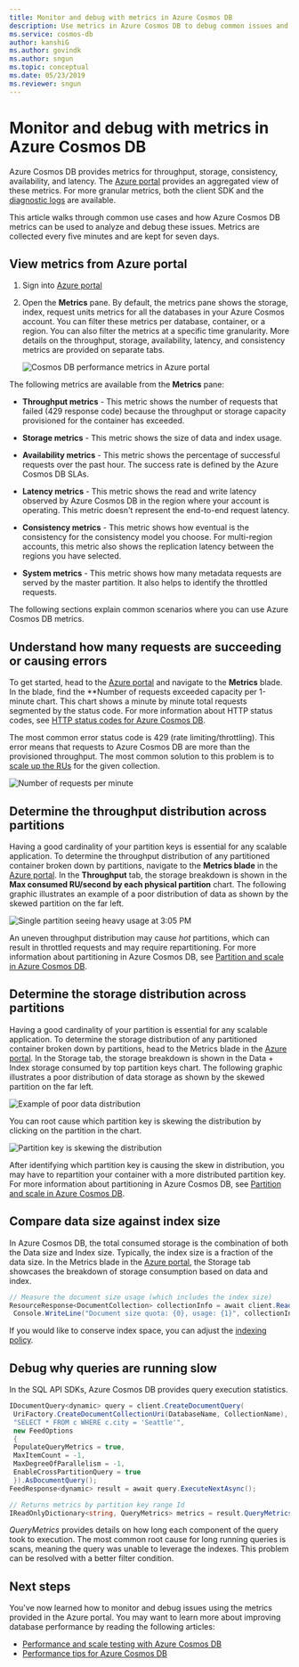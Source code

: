 ```yaml
---
title: Monitor and debug with metrics in Azure Cosmos DB
description: Use metrics in Azure Cosmos DB to debug common issues and monitor the database.
ms.service: cosmos-db
author: kanshiG
ms.author: govindk
ms.author: sngun
ms.topic: conceptual
ms.date: 05/23/2019
ms.reviewer: sngun
---
```

# Monitor and debug with metrics in Azure Cosmos DB

Azure Cosmos DB provides metrics for throughput, storage, consistency, availability, and latency. The [Azure portal](https://portal.azure.com) provides an aggregated view of these metrics. For more granular metrics, both the client SDK and the [diagnostic logs](./logging.md) are available.

This article walks through common use cases and how Azure Cosmos DB metrics can be used to analyze and debug these issues. Metrics are collected every five minutes and are kept for seven days.

## View metrics from Azure portal

1. Sign into [Azure portal](https://portal.azure.com/)

1. Open the **Metrics** pane. By default, the metrics pane shows the storage, index, request units metrics for all the databases in your Azure Cosmos account. You can filter these metrics per database, container, or a region. You can also filter the metrics at a specific time granularity. More details on the throughput, storage, availability, latency, and consistency metrics are provided on separate tabs. 

   ![Cosmos DB performance metrics in Azure portal](./media/use-metrics/performance-metrics.png)

The following metrics are available from the **Metrics** pane: 

* **Throughput metrics** - This metric shows the number of requests that failed (429 response code) because the throughput or storage capacity provisioned for the container has exceeded.

* **Storage metrics** - This metric shows the size of data and index usage.

* **Availability metrics** - This metric shows the percentage of successful requests over the past hour. The success rate is defined by the Azure Cosmos DB SLAs.

* **Latency metrics** - This metric shows the read and write latency observed by Azure Cosmos DB in the region where your account is operating. This metric doesn't represent the end-to-end request latency.

* **Consistency metrics** - This metric shows how eventual is the consistency for the consistency model you choose. For multi-region accounts, this metric also shows the replication latency between the regions you have selected.

* **System metrics** - This metric shows how many metadata requests are served by the master partition. It also helps to identify the throttled requests.

The following sections explain common scenarios where you can use Azure Cosmos DB metrics. 

## Understand how many requests are succeeding or causing errors

To get started, head to the [Azure portal](https://portal.azure.com) and navigate to the **Metrics** blade. In the blade, find the **Number of requests exceeded capacity per 1-minute chart. This chart shows a minute by minute total requests segmented by the status code. For more information about HTTP status codes, see [HTTP status codes for Azure Cosmos DB](https://docs.microsoft.com/rest/api/cosmos-db/http-status-codes-for-cosmosdb).

The most common error status code is 429 (rate limiting/throttling). This error means that requests to Azure Cosmos DB are more than the provisioned throughput. The most common solution to this problem is to [scale up the RUs](./set-throughput.md) for the given collection.

![Number of requests per minute](media/use-metrics/metrics-12.png)

## Determine the throughput distribution across partitions

Having a good cardinality of your partition keys is essential for any scalable application. To determine the throughput distribution of any partitioned container broken down by partitions, navigate to the **Metrics blade** in the [Azure portal](https://portal.azure.com). In the **Throughput** tab, the storage breakdown is shown in the **Max consumed RU/second by each physical partition** chart. The following graphic illustrates an example of a poor distribution of data as shown by the skewed partition on the far left.

![Single partition seeing heavy usage at 3:05 PM](media/use-metrics/metrics-17.png)

An uneven throughput distribution may cause *hot* partitions, which can result in throttled requests and may require repartitioning. For more information about partitioning in Azure Cosmos DB, see [Partition and scale in Azure Cosmos DB](./partition-data.md).

## Determine the storage distribution across partitions

Having a good cardinality of your partition is essential for any scalable application. To determine the storage distribution of any partitioned container broken down by partitions, head to the Metrics blade in the [Azure portal](https://portal.azure.com). In the Storage tab, the storage breakdown is shown in the Data + Index storage consumed by top partition keys chart. The following graphic illustrates a poor distribution of data storage as shown by the skewed partition on the far left.

![Example of poor data distribution](media/use-metrics/metrics-07.png)

You can root cause which partition key is skewing the distribution by clicking on the partition in the chart.

![Partition key is skewing the distribution](media/use-metrics/metrics-05.png)

After identifying which partition key is causing the skew in distribution, you may have to repartition your container with a more distributed partition key. For more information about partitioning in Azure Cosmos DB, see [Partition and scale in Azure Cosmos DB](./partition-data.md).

## Compare data size against index size

In Azure Cosmos DB, the total consumed storage is the combination of both the Data size and Index size. Typically, the index size is a fraction of the data size. In the Metrics blade in the [Azure portal](https://portal.azure.com), the Storage tab showcases the breakdown of storage consumption based on data and index.

```csharp
// Measure the document size usage (which includes the index size)  
ResourceResponse<DocumentCollection> collectionInfo = await client.ReadDocumentCollectionAsync(UriFactory.CreateDocumentCollectionUri("db", "coll"));
 Console.WriteLine("Document size quota: {0}, usage: {1}", collectionInfo.DocumentQuota, collectionInfo.DocumentUsage);
```

If you would like to conserve index space, you can adjust the [indexing policy](index-policy.md).

## Debug why queries are running slow

In the SQL API SDKs, Azure Cosmos DB provides query execution statistics.

```csharp
IDocumentQuery<dynamic> query = client.CreateDocumentQuery(
 UriFactory.CreateDocumentCollectionUri(DatabaseName, CollectionName),
 "SELECT * FROM c WHERE c.city = 'Seattle'",
 new FeedOptions
 {
 PopulateQueryMetrics = true,
 MaxItemCount = -1,
 MaxDegreeOfParallelism = -1,
 EnableCrossPartitionQuery = true
 }).AsDocumentQuery();
FeedResponse<dynamic> result = await query.ExecuteNextAsync();

// Returns metrics by partition key range Id
IReadOnlyDictionary<string, QueryMetrics> metrics = result.QueryMetrics;
```

*QueryMetrics* provides details on how long each component of the query took to execution. The most common root cause for long running queries is scans, meaning the query was unable to leverage the indexes. This problem can be resolved with a better filter condition.

## Next steps

You've now learned how to monitor and debug issues using the metrics provided in the Azure portal. You may want to learn more about improving database performance by reading the following articles:

* [Performance and scale testing with Azure Cosmos DB](performance-testing.md)
* [Performance tips for Azure Cosmos DB](performance-tips.md)
